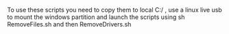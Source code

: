 To use these scripts you need to copy them to local C:/ , use a linux live usb to mount the windows partition and launch the scripts using sh RemoveFiles.sh and then RemoveDrivers.sh
